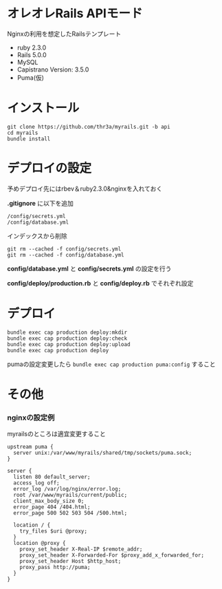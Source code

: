 # オレオレRails APIモード

Nginxの利用を想定したRailsテンプレート

- ruby 2.3.0
- Rails 5.0.0
- MySQL
- Capistrano Version: 3.5.0
- Puma(仮)

# インストール

```
git clone https://github.com/thr3a/myrails.git -b api
cd myrails
bundle install
```

# デプロイの設定

予めデプロイ先にはrbev＆ruby2.3.0&nginxを入れておく

**.gitignore** に以下を追加

```
/config/secrets.yml
/config/database.yml
```

インデックスから削除

```
git rm --cached -f config/secrets.yml
git rm --cached -f config/database.yml
```

**config/database.yml** と **config/secrets.yml** の設定を行う

**config/deploy/production.rb** と **config/deploy.rb** でそれぞれ設定

# デプロイ

```
bundle exec cap production deploy:mkdir
bundle exec cap production deploy:check
bundle exec cap production deploy:upload
bundle exec cap production deploy
```

pumaの設定変更したら `bundle exec cap production puma:config` すること

# その他

### nginxの設定例

myrailsのところは適宜変更すること

```
upstream puma {
  server unix:/var/www/myrails/shared/tmp/sockets/puma.sock;
}

server {
  listen 80 default_server;
  access_log off;
  error_log /var/log/nginx/error.log;
  root /var/www/myrails/current/public;
  client_max_body_size 0;
  error_page 404 /404.html;
  error_page 500 502 503 504 /500.html;

  location / {
    try_files $uri @proxy;
  }
  location @proxy {
    proxy_set_header X-Real-IP $remote_addr;
    proxy_set_header X-Forwarded-For $proxy_add_x_forwarded_for;
    proxy_set_header Host $http_host;
    proxy_pass http://puma;
  }
}
```
